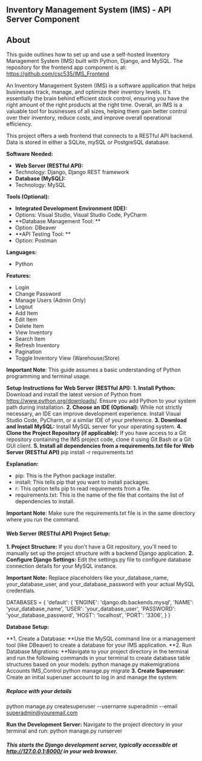 ## Inventory Management System (IMS) - API Server Component

## About
This guide outlines how to set up and use a self-hosted Inventory Management System (IMS) built with Python, Django, and MySQL. The repository for the frontend app component is at: https://github.com/csc535/IMS_Frontend

An Inventory Management System (IMS) is a software application that helps businesses track, manage, and optimize their inventory levels. It's essentially the brain behind efficient stock control, ensuring you have the right amount of the right products at the right time.
Overall, an IMS is a valuable tool for businesses of all sizes, helping them gain better control over their inventory, reduce costs, and improve overall operational efficiency.

This project offers a web frontend that connects to a RESTful API backend. Data is stored in either a SQLite, mySQL or PostgreSQL database.

**Software Needed:**
- **Web Server (RESTful API):**
 - Technology: Django, Django REST framework
- **Database (MySQL):**
 - Technology: MySQL

**Tools (Optional):**
- **Integrated Development Environment (IDE):**
 - Options: Visual Studio, Visual Studio Code, PyCharm
- **Database Management Tool: **
 - Option: DBeaver
- **API Testing Tool: **
 - Option: Postman

**Languages:**
 - Python

**Features:**
- Login
- Change Password
- Manage Users (Admin Only)
- Logout
- Add Item
- Edit Item
- Delete Item
- View Inventory
- Search Item
- Refresh Inventory
- Pagination
- Toggle Inventory View (Warehouse/Store)

**Important Note**: This guide assumes a basic understanding of Python programming and terminal usage.

**Setup Instructions for Web Server (RESTful API):**
**1. Install Python:**
Download and install the latest version of Python from https://www.python.org/downloads/. Ensure you add Python to your system path during installation.
**2. Choose an IDE (Optional):**
While not strictly necessary, an IDE can improve development experience. Install Visual Studio Code, PyCharm, or a similar IDE of your preference.
**3. Download and Install MySQL:**
Install MySQL server for your operating system.
**4. Clone the Project Repository (if applicable):**
If you have access to a Git repository containing the IMS project code, clone it using Git Bash or a Git GUI client.
**5. Install all dependencies from a requirements.txt file for Web Server (RESTful API)**
pip install -r requirements.txt

**Explanation:**
- pip: This is the Python package installer.
- install: This tells pip that you want to install packages.
- r: This option tells pip to read requirements from a file.
- requirements.txt: This is the name of the file that contains the list of dependencies to install.

**Important Note**: Make sure the requirements.txt file is in the same directory where you run the command.

#### **Web Server (RESTful API) Project Setup:**
**1. Project Structure:** If you don't have a Git repository, you'll need to manually set up the project structure with a backend Django application.
**2. Configure Django Settings:** Edit the settings.py file to configure database connection details for your MySQL instance.

**Important Note:** Replace placeholders like your_database_name, your_database_user, and your_database_password with your actual MySQL credentials.

DATABASES = {
    'default': {
        'ENGINE': 'django.db.backends.mysql',
        'NAME': 'your_database_name',
        'USER': 'your_database_user',
        'PASSWORD': 'your_database_password',
        'HOST': 'localhost',
        'PORT': '3306',
    }
}

**Database Setup:**

**1. Create a Database: **Use the MySQL command line or a management tool (like DBeaver) to create a database for your IMS application.
**2. Run Database Migrations: **Navigate to your project directory in the terminal and run the following commands in your terminal to create database table structures based on your models:
python manage.py makemigrations Accounts IMS_Control
python manage.py migrate
**3. Create Superuser:** Create an initial superuser account to log in and manage the system:
##### Replace with your details
python manage.py createsuperuser --username superadmin --email  superadmin@youremail.com

**Run the Development Server:**
Navigate to the project directory in your terminal and run: 
python manage.py runserver
##### This starts the Django development server, typically accessible at http://127.0.0.1:8000/ in your web browser.